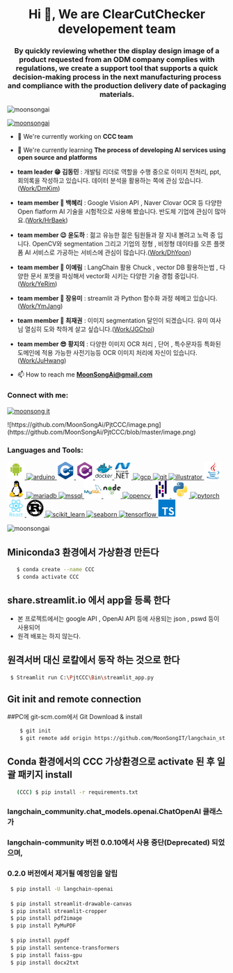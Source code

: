 <h1 align="center">Hi 👋, We are ClearCutChecker developement team</h1>
<h3 align="center">By quickly reviewing whether the display design image of a product requested from an ODM company complies with regulations, we create a support tool that supports a quick decision-making process in the next manufacturing process and compliance with the production delivery date of packaging materials.</h3>

<p align="left"> <img src="https://komarev.com/ghpvc/?username=moonsongai&label=Profile%20views&color=0e75b6&style=flat" alt="moonsongai" /> </p>

<p align="left"> <a href="https://github.com/ryo-ma/github-profile-trophy"><img src="https://github-profile-trophy.vercel.app/?username=moonsongai" alt="moonsongai" /></a> </p>

- 🔭 We're currently working on **CCC team**

- 🌱 We're currently learning **The process of developing AI services using open source and platforms**
- **team leader 😁 김동민** : 개발팀 리더로 역할을 수행 중으로 이미지 전처리, ppt, 회의록을 작성하고 있습니다. 데이터 분석을 활용하는 쪽에 관심 있습니다.([Work/DmKim](https://github.com/MoonSongAi/PjtCCC/tree/master/Work/DmKim))
- **team member 🤪 백혜리** : Google Vision API , Naver Clovar OCR 등 다양한 Open flatform AI 기술을 시험적으로 사용해 봤습니다. 반도체 기업에 관심이 많아요.([Work/HrBaek](https://github.com/MoonSongAi/PjtCCC/tree/master/Work/JHrBaek))
- **team member 😉 윤도하** : 젊고 유능한 젊은 팀원들과 잘 지내 볼려고 노력 중 입니다. OpenCV와 segmentation 그리고 기업의 정형 , 비정형 데이타를 오픈 플랫폼 AI 서비스로 가공하는 서비스에 관심이 많습니다.([Work/DhYoon](https://github.com/MoonSongAi/PjtCCC/tree/master/Work/DhYoon))
- **team member 🥵 이예림** : LangChain 활용 Chuck , vector DB 활용하는법 , 다양한 문서 포멧을 파싱해서 vector화 시키는 다양한 기술 경험 중입니다.([Work/YeRim](https://github.com/MoonSongAi/PjtCCC/tree/master/Work/YeRim))
- **team member 🤠 장유미** : streamlit 과 Python 함수화 과정 헤메고 있습니다.([Work/YmJang](https://github.com/MoonSongAi/PjtCCC/tree/master/Work/YmJang))
- **team member 🤭 최재권** : 이미지 segmentation 달인이 되겠습니다. 유미 여사님 열심히 도와 착하게 살고 싶습니다.([Work/JGChoi](https://github.com/MoonSongAi/PjtCCC/tree/master/Work/JGChoi))
- **team member 😎 황지의** : 다양한 이미지 OCR 처리 , 단어 , 특수문자등 특화된 도메인에 적용 가능한 사전기능등 OCR 이미지 처리에 자신이 있습니다.([Work/JuHwang](https://github.com/MoonSongAi/PjtCCC/tree/master/Work/JuHwang))

- 📫 How to reach me **MoonSongAi@gmail.com**

<h3 align="left">Connect with me:</h3>
<p align="left">
<a href="https://www.youtube.com/c/moonsong it" target="blank"><img align="center" src="https://raw.githubusercontent.com/rahuldkjain/github-profile-readme-generator/master/src/images/icons/Social/youtube.svg" alt="moonsong it" height="30" width="40" /></a>
</p>
![https://github.com/MoonSongAi/PjtCCC/image.png](https://github.com/MoonSongAi/PjtCCC/blob/master/image.png)
<h3 align="left">Languages and Tools:</h3>
<p align="left"> <a href="https://developer.android.com" target="_blank" rel="noreferrer"> <img src="https://raw.githubusercontent.com/devicons/devicon/master/icons/android/android-original-wordmark.svg" alt="android" width="40" height="40"/> </a> <a href="https://www.arduino.cc/" target="_blank" rel="noreferrer"> <img src="https://cdn.worldvectorlogo.com/logos/arduino-1.svg" alt="arduino" width="40" height="40"/> </a> <a href="https://www.w3schools.com/cpp/" target="_blank" rel="noreferrer"> <img src="https://raw.githubusercontent.com/devicons/devicon/master/icons/cplusplus/cplusplus-original.svg" alt="cplusplus" width="40" height="40"/> </a> <a href="https://www.w3schools.com/cs/" target="_blank" rel="noreferrer"> <img src="https://raw.githubusercontent.com/devicons/devicon/master/icons/csharp/csharp-original.svg" alt="csharp" width="40" height="40"/> </a> <a href="https://www.docker.com/" target="_blank" rel="noreferrer"> <img src="https://raw.githubusercontent.com/devicons/devicon/master/icons/docker/docker-original-wordmark.svg" alt="docker" width="40" height="40"/> </a> <a href="https://dotnet.microsoft.com/" target="_blank" rel="noreferrer"> <img src="https://raw.githubusercontent.com/devicons/devicon/master/icons/dot-net/dot-net-original-wordmark.svg" alt="dotnet" width="40" height="40"/> </a> <a href="https://cloud.google.com" target="_blank" rel="noreferrer"> <img src="https://www.vectorlogo.zone/logos/google_cloud/google_cloud-icon.svg" alt="gcp" width="40" height="40"/> </a> <a href="https://git-scm.com/" target="_blank" rel="noreferrer"> <img src="https://www.vectorlogo.zone/logos/git-scm/git-scm-icon.svg" alt="git" width="40" height="40"/> </a> <a href="https://www.adobe.com/in/products/illustrator.html" target="_blank" rel="noreferrer"> <img src="https://www.vectorlogo.zone/logos/adobe_illustrator/adobe_illustrator-icon.svg" alt="illustrator" width="40" height="40"/> </a> <a href="https://www.java.com" target="_blank" rel="noreferrer"> <img src="https://raw.githubusercontent.com/devicons/devicon/master/icons/java/java-original.svg" alt="java" width="40" height="40"/> </a> <a href="https://www.linux.org/" target="_blank" rel="noreferrer"> <img src="https://raw.githubusercontent.com/devicons/devicon/master/icons/linux/linux-original.svg" alt="linux" width="40" height="40"/> </a> <a href="https://mariadb.org/" target="_blank" rel="noreferrer"> <img src="https://www.vectorlogo.zone/logos/mariadb/mariadb-icon.svg" alt="mariadb" width="40" height="40"/> </a> <a href="https://www.microsoft.com/en-us/sql-server" target="_blank" rel="noreferrer"> <img src="https://www.svgrepo.com/show/303229/microsoft-sql-server-logo.svg" alt="mssql" width="40" height="40"/> </a> <a href="https://www.mysql.com/" target="_blank" rel="noreferrer"> <img src="https://raw.githubusercontent.com/devicons/devicon/master/icons/mysql/mysql-original-wordmark.svg" alt="mysql" width="40" height="40"/> </a> <a href="https://nodejs.org" target="_blank" rel="noreferrer"> <img src="https://raw.githubusercontent.com/devicons/devicon/master/icons/nodejs/nodejs-original-wordmark.svg" alt="nodejs" width="40" height="40"/> </a> <a href="https://opencv.org/" target="_blank" rel="noreferrer"> <img src="https://www.vectorlogo.zone/logos/opencv/opencv-icon.svg" alt="opencv" width="40" height="40"/> </a> <a href="https://pandas.pydata.org/" target="_blank" rel="noreferrer"> <img src="https://raw.githubusercontent.com/devicons/devicon/2ae2a900d2f041da66e950e4d48052658d850630/icons/pandas/pandas-original.svg" alt="pandas" width="40" height="40"/> </a> <a href="https://www.python.org" target="_blank" rel="noreferrer"> <img src="https://raw.githubusercontent.com/devicons/devicon/master/icons/python/python-original.svg" alt="python" width="40" height="40"/> </a> <a href="https://pytorch.org/" target="_blank" rel="noreferrer"> <img src="https://www.vectorlogo.zone/logos/pytorch/pytorch-icon.svg" alt="pytorch" width="40" height="40"/> </a> <a href="https://reactjs.org/" target="_blank" rel="noreferrer"> <img src="https://raw.githubusercontent.com/devicons/devicon/master/icons/react/react-original-wordmark.svg" alt="react" width="40" height="40"/> </a> <a href="https://www.rust-lang.org" target="_blank" rel="noreferrer"> <img src="https://raw.githubusercontent.com/devicons/devicon/master/icons/rust/rust-plain.svg" alt="rust" width="40" height="40"/> </a> <a href="https://scikit-learn.org/" target="_blank" rel="noreferrer"> <img src="https://upload.wikimedia.org/wikipedia/commons/0/05/Scikit_learn_logo_small.svg" alt="scikit_learn" width="40" height="40"/> </a> <a href="https://seaborn.pydata.org/" target="_blank" rel="noreferrer"> <img src="https://seaborn.pydata.org/_images/logo-mark-lightbg.svg" alt="seaborn" width="40" height="40"/> </a> <a href="https://www.tensorflow.org" target="_blank" rel="noreferrer"> <img src="https://www.vectorlogo.zone/logos/tensorflow/tensorflow-icon.svg" alt="tensorflow" width="40" height="40"/> </a> <a href="https://www.typescriptlang.org/" target="_blank" rel="noreferrer"> <img src="https://raw.githubusercontent.com/devicons/devicon/master/icons/typescript/typescript-original.svg" alt="typescript" width="40" height="40"/> </a> </p>

<p><img align="center" src="https://github-readme-streak-stats.herokuapp.com/?user=moonsongai&" alt="moonsongai" /></p>




## Miniconda3 환경에서 가상환경 만든다
```bash
   $ conda create --name CCC
   $ conda activate CCC
```
## share.streamlit.io 에서 app을 등록 한다
- 본 프로젝트에서는 google API , OpenAI API 등에 사용되는 json , pswd 등이 사용되어 
 - 원격 배포는 하지 않는다. 

## 원격서버 대신 로칼에서 동작 하는 것으로 한다 
```bash
 $ Streamlit run C:\PjtCCC\Bin\streamlit_app.py
```
## Git init and remote connection
##PC에 git-scm.com에서 Git Download & install

```bash
    $ git init  
    $ git remote add origin https://github.com/MoonSongIT/langchain_st.git
```
## Conda 환경에서의 CCC 가상환경으로 activate 된 후 일괄 패키지 install
```bash
   (CCC) $ pip install -r requirements.txt
``` 
### langchain_community.chat_models.openai.ChatOpenAI 클래스가 
### langchain-community 버전 0.0.10에서 사용 중단(Deprecated) 되었으며,
### 0.2.0 버전에서 제거될 예정임을 알립
```bash
 $ pip install -U langchain-openai

 $ pip install streamlit-drawable-canvas
 $ pip install streamlit-cropper
 $ pip install pdf2image
 $ pip install PyMuPDF

 $ pip install pypdf
 $ pip install sentence-transformers
 $ pip install faiss-gpu
 $ pip install docx2txt
```

